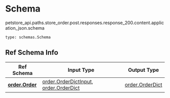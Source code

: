 # Schema
petstore_api.paths.store_order.post.responses.response_200.content.application_json.schema
```
type: schemas.Schema
```

## Ref Schema Info
Ref Schema | Input Type | Output Type
---------- | ---------- | -----------
[**order.Order**](../../../../../../../../components/schema/order.md) | [order.OrderDictInput](../../../../../../../../components/schema/order.md#orderdictinput), [order.OrderDict](../../../../../../../../components/schema/order.md#orderdict) | [order.OrderDict](../../../../../../../../components/schema/order.md#orderdict)
